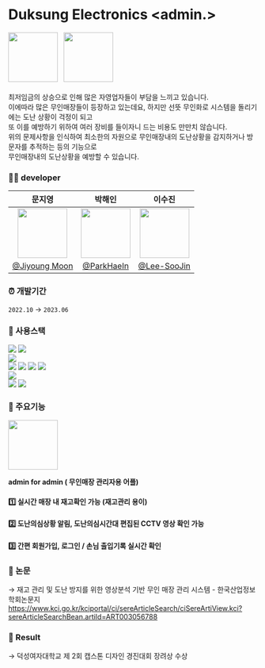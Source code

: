 # Duksung Electronics <admin.>

<img src="https://github.com/DuksungElectronics/DuksungElectronics/assets/75514808/abdd5716-d83d-4597-a37c-1760dd4e1603.png" width="100"> <span margin-right="1000">&nbsp;</span>
<img src="https://github.com/DuksungElectronics/DuksungElectronics/assets/75514808/4df940d1-ed35-485a-b764-190c4436353c.png" width="100">
</br></br>
최저임금의 상승으로 인해 많은 자영업자들이 부담을 느끼고 있습니다.</br>
이에따라 많은 무인매장들이 등장하고 있는데요, 하지만 선뜻 무인화로 시스템을 돌리기에는 도난 상황이 걱정이 되고</br> 또 이를 예방하기 위하여 여러 장비를 들이자니 드는 비용도 만만치 않습니다. </br>
위의 문제사항을 인식하여 최소한의 자원으로 무인매장내의 도난상황을 감지하거나 방문자를 추적하는 등의 기능으로</br> 무인매장내의 도난상황을 예방할 수 있습니다.

### 👩‍💻 developer
|문지영|박해인|이수진|
|:---:|:---:|:---:|
| <img src="https://github.com/femmefatalehaein/Chatbot_Project/assets/75514808/f7c1133c-f215-4d49-979b-182243ba1a5c.png" width="100">  | <img src="https://github.com/femmefatalehaein/Chatbot_Project/assets/75514808/21003d9d-b0ff-442d-b551-acbc49ac1287.png" width="100">|<img src="https://github.com/femmefatalehaein/Chatbot_Project/assets/75514808/7b141bdf-432e-4fef-9288-9dbfedd1fdf9.png" width="100">    |
|[@Jiyoung Moon](https://github.com/moon0900) |[@ParkHaeIn](https://github.com/femmefatalehaein) |[@Lee-SooJin](https://github.com/Soojin-Lee-01) |

### ⏰ 개발기간
` 2022.10 ` → ` 2023.06 `

### 🔧 사용스택
<img src="https://img.shields.io/badge/python-3776AB?style=for-the-badge&logo=python&logoColor=white"> <img src="https://img.shields.io/badge/java-orange?style=for-the-badge&logo=java"></br>
<img src="https://img.shields.io/badge/opencv-5C3EE8?style=for-the-badge&logo=opencv"></br>
<img src="https://img.shields.io/badge/androidstudio-3DDC84?style=for-the-badge&logo=androidstudio&logoColor=white">
<img src="https://img.shields.io/badge/spring boot-6DB33F?style=for-the-badge&logo=springboot&logoColor=white">
<img src="https://img.shields.io/badge/firebase-FFCA28?style=for-the-badge&logo=firebase&logoColor=white">
<img src="https://img.shields.io/badge/flask-000000?style=for-the-badge&logo=flask"></br>
<img src="https://img.shields.io/badge/mysql-4479A1?style=for-the-badge&logo=mysql&logoColor=white"></br>
<img src="https://img.shields.io/badge/raspberrypi-A22846?style=for-the-badge&logo=raspberrypi&logoColor=white">
<img src="https://img.shields.io/badge/tensorflow Lite-FF6F00?style=for-the-badge&logo=tensorflow&logoColor=white">

### 🔽 주요기능
<img src="https://github.com/DuksungElectronics/DuksungElectronics/assets/75514808/4df940d1-ed35-485a-b764-190c4436353c.png" width="100">

**admin for admin ( 무인매장 관리자용 어플)**
#### 1️⃣ 실시간 매장 내 재고확인 가능 (재고관리 용이)</br>
#### 2️⃣ 도난의심상황 알림, 도난의심시간대 편집된 CCTV 영상 확인 가능 </br>
#### 3️⃣ 간편 회원가입, 로그인 / 손님 출입기록 실시간 확인</br>

### 📕 논문
→ 재고 관리 및 도난 방지를 위한 영상분석 기반 무인 매장 관리 시스템 - 한국산업정보학회논문지
https://www.kci.go.kr/kciportal/ci/sereArticleSearch/ciSereArtiView.kci?sereArticleSearchBean.artiId=ART003056788
### 🙌 Result
→ 덕성여자대학교 제 2회 캡스톤 디자인 경진대회 장려상 수상
 
